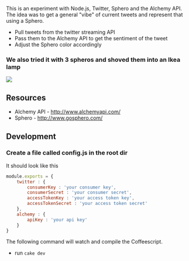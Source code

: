 This is an experiment with Node.js, Twitter, Sphero and the Alchemy API. The idea was to get a general "vibe" of current tweets and represent that using a Sphero.

* Pull tweets from the twitter streaming API
* Pass them to the Alchemy API to get the sentiment of the tweet
* Adjust the Sphero color accordingly

### We also tried it with 3 spheros and shoved them into an Ikea lamp

<img src="https://fbcdn-sphotos-h-a.akamaihd.net/hphotos-ak-prn1/936271_384882201628524_1089395683_n.jpg" />

## Resources
* Alchemy API - http://www.alchemyapi.com/
* Sphero - http://www.gosphero.com/

## Development

### Create a file called config.js in the root dir
It should look like this
````javascript
module.exports = {
	twitter : {
		consumerKey : 'your consumer key',
		consumerSecret : 'your consumer secret',
		accessTokenKey : 'your access token key',
		accessTokenSecret : 'your access token secret'
	},
	alchemy : {
		apiKey : 'your api key'
	}
}
````
The following command will watch and compile the Coffeescript.

* run `cake dev`

